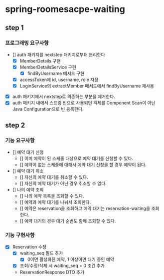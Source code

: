 # spring-roomesacpe-waiting

## step 1

### 프로그래밍 요구사항
- [] auth 패키지를 nextstep 패키지로부터 분리한다
  - [x] MemberDetails 구현
  - [x] MemberDetailsService 구현
    - [x] findByUsername 메서드 구현
  - [x] accessToken에 id, username, role 저장
  - [x] LoginService의 extractMember 메서드에서 findByUsername 재사용

- [x] auth 패키지에서 nextstep로 의존하는 부분을 제거한다.
- [x] auth 패키지 내에서 스프링 빈으로 사용되던 객체를 Component Scan이 아닌 Java Configuration으로 빈 등록한다.

## step 2

### 기능 요구사항 
- [] 예약 대기 신청
  - [] 이미 예약이 된 스케줄 대상으로 예약 대기를 신청할 수 있다.
  - [] 예약이 없는 스케줄에 대해서 예약 대기 신청을 할 경우 예약이 된다.
- [] 예약 대기 취소
  - [] 자신의 예약 대기를 취소할 수 있다.
  - [] 자신의 예약 대기가 아닌 경우 취소할 수 없다.
- [] 나의 예약 조회
  - [] 나의 예약 목록을 조회할 수 있다.
  - [] 예약과 예약 대기를 나눠서 조회한다.
  - [] 예약은 reservation을 조회하고 예약 대기는 reservation-waiting을 조회한다.
  - [] 예약 대기의 경우 대기 순번도 함께 조회할 수 있다.

### 기능 구현사항
- [x] Reservation 수정
  - [x] waiting_seq 필드 추가
    - [x] 0이면 활성화된 예약, 1 이상이면 대기 중인 예약
  - [x] 조회/수정/삭제 시 waiting_seq = 0 조건 추가
  - ReservationResponse DTO 추가